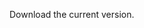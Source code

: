 <!-- 
.. title: Curriculum Vitae
.. slug: cv
.. date: 2013/01/22 10:30:00
.. tags: 
.. link: 
.. description: Curriculum Vitae of Jeffrey Arnold
-->

Download the current version.

